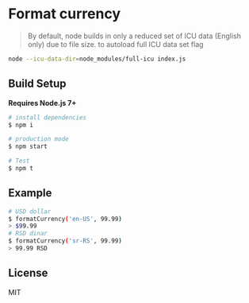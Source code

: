 # Format currency

> By default, node builds in only a reduced set of ICU data (English only) due to file size.
 to autoload full ICU data set flag 



```bash
node --icu-data-dir=node_modules/full-icu index.js
```

## Build Setup

**Requires Node.js 7+**

``` bash
# install dependencies
$ npm i

# production mode
$ npm start

# Test
$ npm t
```

## Example

```bash
# USD dollar
$ formatCurrency('en-US', 99.99)
> $99.99
# RSD dinar
$ formatCurrency('sr-RS', 99.99)
> 99.99 RSD
```

## License

MIT
